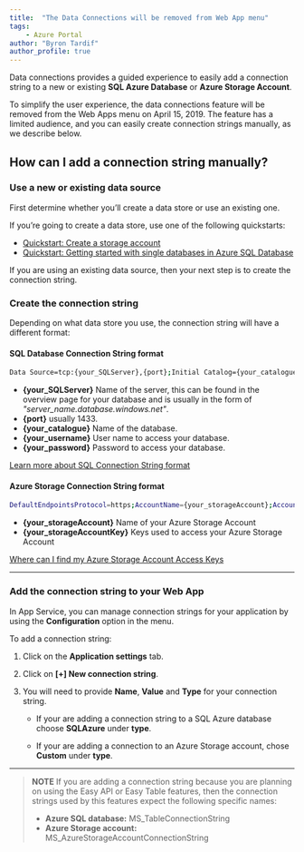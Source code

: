 ```yaml
---
title:  "The Data Connections will be removed from Web App menu"
tags:
    - Azure Portal
author: "Byron Tardif"
author_profile: true
---
```


Data connections provides a guided experience to easily add a connection string to a new or existing **SQL Azure Database** or **Azure Storage Account**.

To simplify the user experience, the data connections feature will be removed from the Web Apps menu on April 15, 2019. The feature has a limited audience, and you can easily create connection strings manually, as we describe below.

## How can I add a connection string manually?

### Use a new or existing data source

First determine whether you’ll create a data store or use an existing one.

If you’re going to create a data store, use one of the following quickstarts:

- [Quickstart: Create a storage account](https://docs.microsoft.com/azure/storage/common/storage-quickstart-create-account?tabs=azure-portal)
- [Quickstart: Getting started with single databases in Azure SQL Database](https://docs.microsoft.com/azure/sql-database/sql-database-single-database-quickstart-guide)

If you are using an existing data source, then your next step is to create the connection string.

### Create the connection string

Depending on what data store you use, the connection string will have a different format:

#### SQL Database Connection String format

```bash
Data Source=tcp:{your_SQLServer},{port};Initial Catalog={your_catalogue};User ID={your_username};Password={your_password}
```

- **{your_SQLServer}** Name of the server, this can be found in the overview page for your database and is usually in the form of *"server_name.database.windows.net"*.
- **{port}** usually 1433.
- **{your_catalogue}** Name of the database.
- **{your_username}** User name to access your database.
- **{your_password}** Password to access your database.

[Learn more about SQL Connection String format](https://docs.microsoft.com/dotnet/framework/data/adonet/connection-string-syntax#sqlclient-connection-strings)

#### Azure Storage Connection String format

```bash
DefaultEndpointsProtocol=https;AccountName={your_storageAccount};AccountKey={your_storageAccountKey}
```

- **{your_storageAccount}** Name of your Azure Storage Account
- **{your_storageAccountKey}** Keys used to access your Azure Storage Account

[Where can I find my Azure Storage Account Access Keys](https://docs.microsoft.com/azure/storage/common/storage-account-manage#access-keys)

___

### Add the connection string to your Web App

In App Service, you can manage connection strings for your application by using the **Configuration** option in the menu.

To add a connection string:

1. Click on the **Application settings** tab.

1. Click on **[+] New connection string**.

1. You will need to provide **Name**, **Value** and **Type** for your connection string.

   - If your are adding a connection string to a SQL Azure database choose **SQLAzure** under **type**.

   - If your are adding a connection to an Azure Storage account, chose **Custom** under **type**.

___

> **NOTE** If you are adding a connection string because you are planning on using the Easy API or Easy Table features, then the connection strings used by this features expect the following specific names:
>
>- **Azure SQL database:** MS_TableConnectionString
>- **Azure Storage account:** MS_AzureStorageAccountConnectionString
